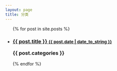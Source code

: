 ```yaml
---
layout: page
title: 分类
---
```


<div class="posts">  
  <ul class="related-posts">
    {% for post in site.posts %}
      <li>
        <h3>
          <a href="{{ site.baseurl }}{{ post.url }}">          
            {{ post.title }}
            <small>{{ post.date | date_to_string }}</small>
          </a>
		  <p>{{ post.categories }}</p>
        </h3>
      </li>
    {% endfor %}
  </ul>
</div>


